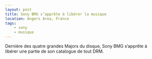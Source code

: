 ```yaml
---
layout: post
title: Sony BMG s’apprête à libérer la musique
location: Angers Area, France
tags:
    - sony
    - musique
---
```


Dernière des quatre grandes Majors du disque, Sony BMG s’apprête à libérer une partie de son catalogue de tout DRM.
